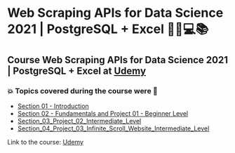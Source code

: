 # Web Scraping APIs for Data Science 2021 | PostgreSQL + Excel    🧑‍💻💻📚
## Course Web Scraping APIs for Data Science 2021 | PostgreSQL + Excel at [Udemy](https://www.udemy.com/course/web-scraping-apis-for-data-science-2021/)
### 💥 Topics covered during the course were 🚀

- [Section 01 - Introduction](https://github.com/romulovieira777/Web_Scraping_APIs_for_Data_Science_2021_PostgreSQL_Excel/tree/main/Section_01_Introduction)
- [Section 02 - Fundamentals and Project 01 - Beginner Level](https://github.com/romulovieira777/Web_Scraping_APIs_for_Data_Science_2021_PostgreSQL_Excel/tree/main/Section_02_Fundamentals_and_Project_01_Beginner_Level)
- [Section_03_Project_02_Intermediate_Level](https://github.com/romulovieira777/Web_Scraping_APIs_for_Data_Science_2021_PostgreSQL_Excel/tree/main/Section_03_Project_02_Intermediate_Level)
- [Section_04_Project_03_Infinite_Scroll_Website_Intermediate_Level](https://github.com/romulovieira777/Web_Scraping_APIs_for_Data_Science_2021_PostgreSQL_Excel/tree/main/Section_04_Project_03_Infinite_Scroll_Website_Intermediate_Level)

Link to the course: [Udemy](https://www.udemy.com/course/web-scraping-apis-for-data-science-2021/)
